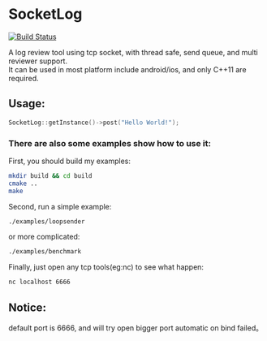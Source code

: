 # SocketLog

[![Build Status](https://www.travis-ci.org/shuai132/SocketLog.svg?branch=master)](https://www.travis-ci.org/shuai132/SocketLog)

A log review tool using tcp socket, with thread safe, send queue, and multi reviewer support.  
It can be used in most platform include android/ios, and only C++11 are required.

## Usage:
```cpp
SocketLog::getInstance()->post("Hello World!");
```

### There are also some examples show how to use it:

First, you should build my examples:
```bash
mkdir build && cd build
cmake ..
make
```
Second, run a simple example:
```bash
./examples/loopsender
```
or more complicated:
```bash
./examples/benchmark
```

Finally, just open any tcp tools(eg:nc) to see what happen:
```bash
nc localhost 6666
```

## Notice:
default port is 6666, and will try open bigger port automatic on bind failed。
